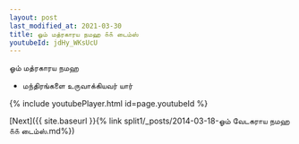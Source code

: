 ```yaml
---
layout: post
last_modified_at: 2021-03-30
title: ஓம் மத்ரகாரய நமஹ ௧௧ டைம்ஸ்
youtubeId: jdHy_WKsUcU
---
```

 
 
 ஓம் மத்ரகாரய நமஹ  
 
 -  மந்திரங்களை உருவாக்கியவர் யார் 
 
  
 
  
 
 
 
 
 
 


{% include youtubePlayer.html id=page.youtubeId %}
 
[Next]({{ site.baseurl }}{% link  split1/_posts/2014-03-18-ஓம் வேடகராய நமஹ ௧௧ டைம்ஸ்.md%})
 
